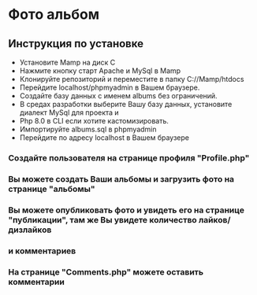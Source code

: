 # Фото альбом

## Инструкция по установке
* Установите Mamp на диск С
* Нажмите кнопку старт Apache и MySql в Mamp
* Клонируйте репозиторий и переместите в папку C://Mamp/htdocs
* Перейдите localhost/phpmyadmin в Вашем браузере.
* Создайте базу данных с именем albums без ограничений.
* В средах разработки выберите Вашу базу данных, установите диалект MySql для проекта и 
* Php 8.0 в CLI если хотите кастомизировать.
* Импортируйте albums.sql в phpmyadmin
* Перейдите по адресу localhost в Вашем браузере
### Создайте пользователя на странице профиля "Profile.php"
### Вы можете создать Ваши альбомы и загрузить фото на странице "альбомы"
### Вы можете опубликовать фото и увидеть его на странице "публикации", там же Вы увидете количество лайков/дизлайков
### и комментариев
### На странице "Comments.php" можете оставить комментарии